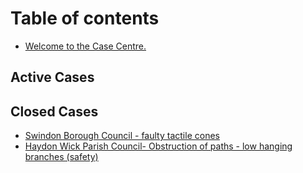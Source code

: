 # Table of contents

* [Welcome to the Case Centre.](README.md)

## Active Cases

## Closed Cases

* [Swindon Borough Council - faulty tactile cones](closed-cases/swindon-borough-council-faulty-tactile-cones.md)
* [Haydon Wick Parish Council- Obstruction of paths - low hanging branches (safety)](closed-cases/haydon-wick-parish-council-obstruction-of-paths-low-hanging-branches-safety.md)
